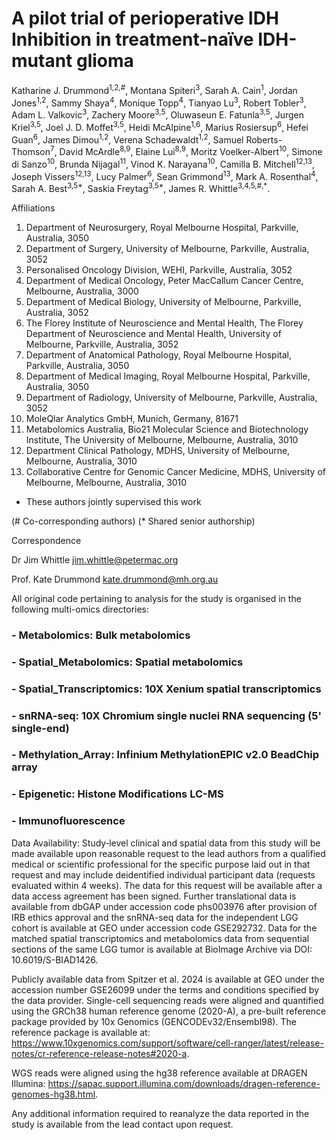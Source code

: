 # A pilot trial of perioperative IDH Inhibition in treatment-naïve IDH-mutant glioma 

Katharine J. Drummond<sup>1,2,#</sup>, Montana Spiteri<sup>3</sup>, Sarah A. Cain<sup>1</sup>, Jordan Jones<sup>1,2</sup>, Sammy Shaya<sup>4</sup>, Monique Topp<sup>4</sup>, Tianyao Lu<sup>3</sup>, Robert Tobler<sup>3</sup>, Adam L. Valkovic<sup>3</sup>, Zachery Moore<sup>3,5</sup>, Oluwaseun E. Fatunla<sup>3,5</sup>, Jurgen Kriel<sup>3,5</sup>, Joel J. D. Moffet<sup>3,5</sup>, Heidi McAlpine<sup>1,6</sup>, Marius Rosiersup<sup>6</sup>, Hefei Guan<sup>6</sup>, James Dimou<sup>1,2</sup>, Verena Schadewaldt<sup>1,2</sup>, Samuel Roberts-Thomson<sup>7</sup>, David McArdle<sup>8,9</sup>, Elaine Lui<sup>8,9</sup>, Moritz Voelker-Albert<sup>10</sup>, Simone di Sanzo<sup>10</sup>, Brunda Nijagal<sup>11</sup>, Vinod K. Narayana<sup>10</sup>, Camilla B. Mitchell<sup>12,13</sup>, Joseph Vissers<sup>12,13</sup>, Lucy Palmer<sup>6</sup>, Sean Grimmond<sup>13</sup>, Mark A. Rosenthal<sup>4</sup>, Sarah A. Best<sup>3,5*</sup>, Saskia Freytag<sup>3,5*</sup>, James R. Whittle<sup>3,4,5,#,*</sup>.  

Affiliations 
1. Department of Neurosurgery, Royal Melbourne Hospital, Parkville, Australia, 3050
2. Department of Surgery, University of Melbourne, Parkville, Australia, 3052
3. Personalised Oncology Division, WEHI, Parkville, Australia, 3052
4. Department of Medical Oncology, Peter MacCallum Cancer Centre, Melbourne, Australia, 3000
5. Department of Medical Biology, University of Melbourne, Parkville, Australia, 3052
6. The Florey Institute of Neuroscience and Mental Health, The Florey Department of Neuroscience and Mental Health, University of Melbourne, Parkville, Australia, 3052
7. Department of Anatomical Pathology, Royal Melbourne Hospital, Parkville, Australia, 3050
8. Department of Medical Imaging, Royal Melbourne Hospital, Parkville, Australia, 3050
9. Department of Radiology, University of Melbourne, Parkville, Australia, 3052
10. MoleQlar Analytics GmbH, Munich, Germany, 81671
11. Metabolomics Australia, Bio21 Molecular Science and Biotechnology Institute, The University of Melbourne, Melbourne, Australia, 3010
12. Department Clinical Pathology, MDHS, University of Melbourne, Melbourne, Australia, 3010
13. Collaborative Centre for Genomic Cancer Medicine, MDHS, University of Melbourne, Melbourne, Australia, 3010  

*    These authors jointly supervised this work  

(# Co-corresponding authors) 
(* Shared senior authorship)  

Correspondence 
 
Dr Jim Whittle 
jim.whittle@petermac.org 
 
Prof. Kate Drummond 
kate.drummond@mh.org.au 

All original code pertaining to analysis for the study is organised in the following multi-omics directories:
### - Metabolomics: Bulk metabolomics
### - Spatial_Metabolomics: Spatial metabolomics
### - Spatial_Transcriptomics: 10X Xenium spatial transcriptomics
### - snRNA-seq: 10X Chromium single nuclei RNA sequencing (5' single-end)
### - Methylation_Array: Infinium MethylationEPIC v2.0 BeadChip array
### - Epigenetic: Histone Modifications LC-MS
### - Immunofluorescence

Data Availability:
Study‐level clinical and spatial data from this study will be made available upon reasonable request to the lead authors from a qualified medical or scientific professional for the specific purpose laid out in that request and may include deidentified individual participant data (requests evaluated within 4 weeks). The data for this request will be available after a data access agreement has been signed. Further translational data is available from dbGAP under accession code phs003976 after provision of IRB ethics approval and the snRNA-seq data for the independent LGG cohort is available at GEO under accession code GSE292732. Data for the matched spatial transcriptomics and metabolomics data from sequential sections of the same LGG tumor is available at BioImage Archive via DOI: 10.6019/S-BIAD1426.  

Publicly available data from Spitzer et al. 2024 is available at GEO under the accession number GSE26099 under the terms and conditions specified by the data provider. Single-cell sequencing reads were aligned and quantified using the GRCh38 human reference genome (2020-A), a pre-built reference package provided by 10x Genomics (GENCODEv32/Ensembl98). The reference package is available at: https://www.10xgenomics.com/support/software/cell-ranger/latest/release-notes/cr-reference-release-notes#2020-a. 

WGS reads were aligned using the hg38 reference available at DRAGEN Illumina: https://sapac.support.illumina.com/downloads/dragen-reference-genomes-hg38.html. 

Any additional information required to reanalyze the data reported in the study is available from the lead contact upon request. 
